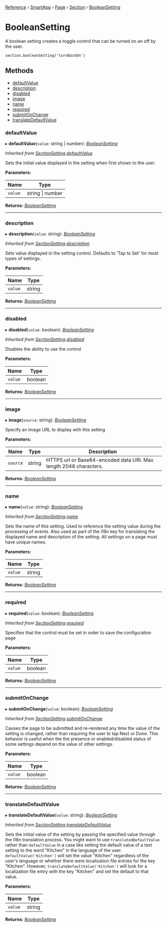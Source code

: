 [Reference](../index.md) › [SmartApp](_smart_app_d_.smartapp.md) › [Page](_pages_page_d_.page.md) › [Section](_pages_section_d_.section.md) ›  [BooleanSetting](_pages_boolean_setting_d_.booleansetting.md)

# BooleanSetting

A boolean setting creates a toggle control that can be turned on an off by the user.
```
section.booleanSetting('turnBackOn')
```

## Methods

* [defaultValue](_pages_boolean_setting_d_.booleansetting.md#defaultvalue)
* [description](_pages_boolean_setting_d_.booleansetting.md#description)
* [disabled](_pages_boolean_setting_d_.booleansetting.md#disabled)
* [image](_pages_boolean_setting_d_.booleansetting.md#image)
* [name](_pages_boolean_setting_d_.booleansetting.md#name)
* [required](_pages_boolean_setting_d_.booleansetting.md#required)
* [submitOnChange](_pages_boolean_setting_d_.booleansetting.md#submitonchange)
* [translateDefaultValue](_pages_boolean_setting_d_.booleansetting.md#translatedefaultvalue)


###  defaultValue

▸ **defaultValue**(`value`: string | number): *[BooleanSetting](_pages_boolean_setting_d_.booleansetting.md)*

*Inherited from [SectionSetting](_pages_section_setting_d_.sectionsetting.md).[defaultValue](_pages_section_setting_d_.sectionsetting.md#defaultvalue)*

Sets the initial value displayed in the setting when first shown to the user.

**Parameters:**

Name | Type |
------ | ------ |
`value` | string &#124; number |

**Returns:** *[BooleanSetting](_pages_boolean_setting_d_.booleansetting.md)*

___

###  description

▸ **description**(`value`: string): *[BooleanSetting](_pages_boolean_setting_d_.booleansetting.md)*

*Inherited from [SectionSetting](_pages_section_setting_d_.sectionsetting.md).[description](_pages_section_setting_d_.sectionsetting.md#description)*

Sets value displayed in the setting control. Defaults to 'Tap to Set' for most types of settings.

**Parameters:**

Name | Type |
------ | ------ |
`value` | string |

**Returns:** *[BooleanSetting](_pages_boolean_setting_d_.booleansetting.md)*

___

###  disabled

▸ **disabled**(`value`: boolean): *[BooleanSetting](_pages_boolean_setting_d_.booleansetting.md)*

*Inherited from [SectionSetting](_pages_section_setting_d_.sectionsetting.md).[disabled](_pages_section_setting_d_.sectionsetting.md#disabled)*

Disables the ability to use the control

**Parameters:**

Name | Type |
------ | ------ |
`value` | boolean |

**Returns:** *[BooleanSetting](_pages_boolean_setting_d_.booleansetting.md)*

___

###  image

▸ **image**(`source`: string): *[BooleanSetting](_pages_boolean_setting_d_.booleansetting.md)*

Specify an image URL to display with this setting

**Parameters:**

Name | Type | Description |
------ | ------ | ------ |
`source` | string | HTTPS url or Base64-encoded data URI. Max length 2048 characters.  |

**Returns:** *[BooleanSetting](_pages_boolean_setting_d_.booleansetting.md)*

___

###  name

▸ **name**(`value`: string): *[BooleanSetting](_pages_boolean_setting_d_.booleansetting.md)*

*Inherited from [SectionSetting](_pages_section_setting_d_.sectionsetting.md).[name](_pages_section_setting_d_.sectionsetting.md#name)*

Sets the name of this setting. Used to reference the setting value during the processing of events. Also
used as part of the i18n key for translating the displayed name and description of the setting. All settings
on a page must have unique names.

**Parameters:**

Name | Type |
------ | ------ |
`value` | string |

**Returns:** *[BooleanSetting](_pages_boolean_setting_d_.booleansetting.md)*

___

###  required

▸ **required**(`value`: boolean): *[BooleanSetting](_pages_boolean_setting_d_.booleansetting.md)*

*Inherited from [SectionSetting](_pages_section_setting_d_.sectionsetting.md).[required](_pages_section_setting_d_.sectionsetting.md#required)*

Specifies that the control must be set in order to save the configuration page

**Parameters:**

Name | Type |
------ | ------ |
`value` | boolean |

**Returns:** *[BooleanSetting](_pages_boolean_setting_d_.booleansetting.md)*

___

###  submitOnChange

▸ **submitOnChange**(`value`: boolean): *[BooleanSetting](_pages_boolean_setting_d_.booleansetting.md)*

*Inherited from [SectionSetting](_pages_section_setting_d_.sectionsetting.md).[submitOnChange](_pages_section_setting_d_.sectionsetting.md#submitonchange)*

Causes the page to be submitted and re-rendered any time the value of the setting is changed, rather than
requiring the user to tap Next or Done. This behavior is useful when the the presence or enabled/disabled
status of some settings depend on the value of other settings.

**Parameters:**

Name | Type |
------ | ------ |
`value` | boolean |

**Returns:** *[BooleanSetting](_pages_boolean_setting_d_.booleansetting.md)*

___

###  translateDefaultValue

▸ **translateDefaultValue**(`value`: string): *[BooleanSetting](_pages_boolean_setting_d_.booleansetting.md)*

*Inherited from [SectionSetting](_pages_section_setting_d_.sectionsetting.md).[translateDefaultValue](_pages_section_setting_d_.sectionsetting.md#translatedefaultvalue)*

Sets the initial value of the setting by passing the specified value through the i18n translation process.
You might want to use `translatedDefaultValue` rather than `defaultValue` in a case like setting the
default value of a text setting to the word "Kitchen" in the language of the user. `defaultValue('Kitchen')`
will set the value "Kitchen" regardless of the user's language or whether there were localization file entries
for the key "Kitchen". However, `translateDefaultValue('Kitchen')` will look for a localization file entry
with the key "Kitchen" and set the default to that value.

**Parameters:**

Name | Type |
------ | ------ |
`value` | string |

**Returns:** *[BooleanSetting](_pages_boolean_setting_d_.booleansetting.md)*


